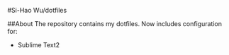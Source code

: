 #Si-Hao Wu/dotfiles

##About
The repository contains my dotfiles. Now includes configuration for:

- Sublime Text2
